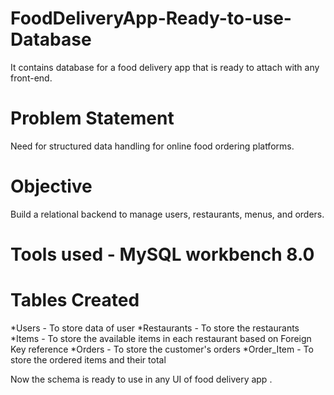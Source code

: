 # FoodDeliveryApp-Ready-to-use-Database
It contains database for a food delivery app that is ready to attach with any front-end.

# Problem Statement
   Need for structured data handling for online food ordering
 platforms.
#  Objective
  Build a relational backend to manage users, restaurants, menus,
 and orders.

# Tools used - MySQL workbench 8.0

# Tables Created
*Users - To store data of user
*Restaurants - To store the restaurants 
*Items - To store the available items in each restaurant based on Foreign Key reference
*Orders - To store the customer's orders
*Order_Item - To store the ordered items and their total

Now the schema is ready to use in any UI of food delivery app .
